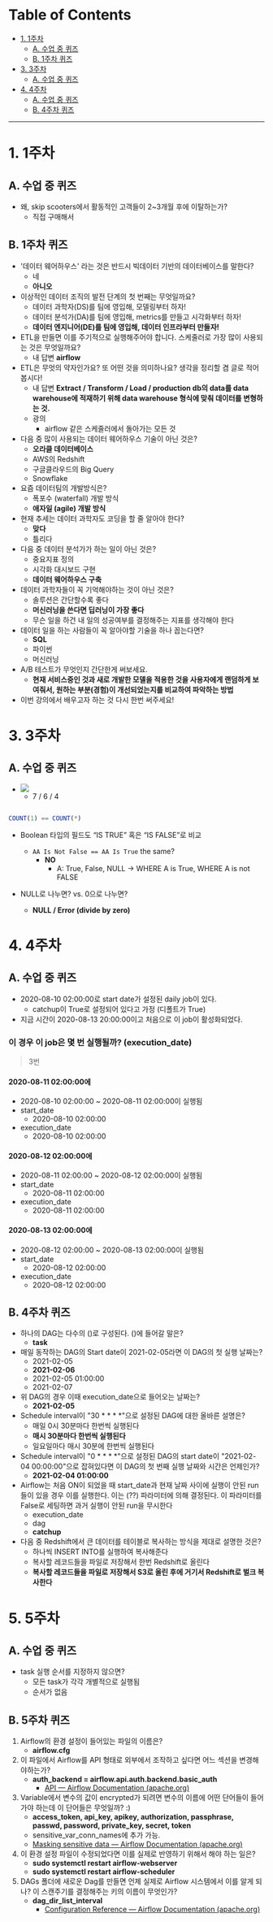 # Table of Contents

- [1. 1주차](#1-1주차)
  - [A. 수업 중 퀴즈](#a-수업-중-퀴즈)
  - [B. 1주차 퀴즈](#b-1주차-퀴즈)
- [3. 3주차](#3-3주차)
  - [A. 수업 중 퀴즈](#a-수업-중-퀴즈-1)
- [4. 4주차](#4-4주차)
  - [A. 수업 중 퀴즈](#a-수업-중-퀴즈-2)
  - [B. 4주차 퀴즈](#b-4주차-퀴즈)

---

# 1. 1주차

## A. 수업 중 퀴즈

- 왜, skip scooters에서 활동적인 고객들이 2~3개월 후에 이탈하는가?
	- 직접 구매해서

## B. 1주차 퀴즈

- '데이터 웨어하우스' 라는 것은 반드시 빅데이터 기반의 데이터베이스를 말한다?
	- 네
	- **아니오**
- 이상적인 데이터 조직의 발전 단계의 첫 번째는 무엇일까요?
	- 데이터 과학자(DS)를 팀에 영입해, 모델링부터 하자!
	- 데이터 분석가(DA)를 팀에 영입해, metrics를 만들고 시각화부터 하자!
	- **데이터 엔지니어(DE)를 팀에 영입해, 데이터 인프라부터 만들자!**
- ETL을 만들면 이를 주기적으로 실행해주어야 합니다. 스케줄러로 가장 많이 사용되는 것은 무엇일까요?
	- 내 답변 **airflow**
- ETL은 무엇의 약자인가요? 또 어떤 것을 의미하나요? 생각을 정리할 겸 글로 적어봅시다!
	- 내 답변 **Extract / Transform / Load / production db의 data를 data warehouse에 적재하기 위해 data warehouse 형식에 맞춰 데이터를 변형하는 것.**
	- 광의
		- airflow 같은 스케줄러에서 돌아가는 모든 것
- 다음 중 많이 사용되는 데이터 웨어하우스 기술이 아닌 것은?
	- **오라클 데이터베이스**
	- AWS의 Redshift
	- 구글클라우드의 Big Query
	- Snowflake
- 요즘 데이터팀의 개발방식은?
	- 폭포수 (waterfall) 개발 방식
	- **애자일 (agile) 개발 방식**
- 현재 추세는 데이터 과학자도 코딩을 할 줄 알아야 한다?
	- **맞다**
	- 틀리다
- 다음 중 데이터 분석가가 하는 일이 아닌 것은?
	- 중요지표 정의
	- 시각화 대시보드 구현
	- **데이터 웨어하우스 구축**
- 데이터 과학자들이 꼭 기억해야하는 것이 아닌 것은?
	- 솔루션은 간단할수록 좋다
	- **머신러닝을 쓴다면 딥러닝이 가장 좋다**
	- 무슨 일을 하건 내 일의 성공여부를 결정해주는 지표를 생각해야 한다
- 데이터 일을 하는 사람들이 꼭 알아야할 기술을 하나 꼽는다면?
	- **SQL**
	- 파이썬
	- 머신러닝
- A/B 테스트가 무엇인지 간단한게 써보세요.
	- **현재 서비스중인 것과 새로 개발한 모델을 적용한 것을 사용자에게 랜덤하게 보여줘서, 원하는 부분(경험)이 개선되었는지를 비교하여 파악하는 방법**
- 이번 강의에서 배우고자 하는 것 다시 한번 써주세요!

# 3. 3주차

## A. 수업 중 퀴즈

- ![](/bin/DE7_image/de7_q_1.png)
	- 7 / 6 / 4

```sql

COUNT(1) == COUNT(*)

```

- Boolean 타입의 필드도 “IS TRUE” 혹은 “IS FALSE”로 비교
	- `AA Is Not False == AA Is True` the same?
		- **NO**
			- A: True, False, NULL -> WHERE A is True, WHERE A is not FALSE 

- NULL로 나누면? vs. 0으로 나누면?
	- **NULL / Error (divide by zero)**

# 4. 4주차

## A. 수업 중 퀴즈

- 2020-08-10 02:00:00로 start date가 설정된 daily job이 있다.
	- catchup이 True로 설정되어 있다고 가정 (디폴트가 True)
- 지금 시간이 2020-08-13 20:00:00이고 처음으로 이 job이 활성화되었다.

### 이 경우 이 job은 몇 번 실행될까? (execution_date)

> 3번

#### 2020-08-11 02:00:00에

- 2020-08-10 02:00:00 ~ 2020-08-11 02:00:00이 실행됨
- start_date
	- 2020-08-10 02:00:00
- execution_date
	- 2020-08-10 02:00:00

#### 2020-08-12 02:00:00에

- 2020-08-11 02:00:00 ~ 2020-08-12 02:00:00이 실행됨
- start_date
	- 2020-08-11 02:00:00
- execution_date
	- 2020-08-11 02:00:00

#### 2020-08-13 02:00:00에

- 2020-08-12 02:00:00 ~ 2020-08-13 02:00:00이 실행됨
- start_date
	- 2020-08-12 02:00:00
- execution_date
	- 2020-08-12 02:00:00

## B. 4주차 퀴즈

- 하나의 DAG는 다수의 ()로 구성된다. ()에 들어갈 말은?
	- **task**
- 매일 동작하는 DAG의 Start date이 2021-02-05라면 이 DAG의 첫 실행 날짜는?
	- 2021-02-05
	- **2021-02-06**
	- 2021-02-05 01:00:00
	- 2021-02-07
- 위 DAG의 경우 이때 execution_date으로 들어오는 날짜는?
	- **2021-02-05**
- Schedule interval이 "30 \* \* \* \*"으로 설정된 DAG에 대한 올바른 설명은?
	- 매일 0시 30분마다 한번씩 실행된다
	- **매시 30분마다 한번씩 실행된다**
	- 일요일마다 매시 30분에 한번씩 실행된다
- Schedule interval이 "0 \* \* \* \*"으로 설정된 DAG의 start date이 "2021-02-04 00:00:00"으로 잡혀있다면 이 DAG의 첫 번째 실행 날짜와 시간은 언제인가?
	- **2021-02-04 01:00:00**
- Airflow는 처음 ON이 되었을 때 start_date과 현재 날짜 사이에 실행이 안된 run들이 있을 경우 이를 실행한다. 이는 (??) 파라미터에 의해 결정된다. 이 파라미터를 False로 세팅하면 과거 실행이 안된 run을 무시한다
	- execution_date
	- dag
	- **catchup**
- 다음 중 Redshift에서 큰 데이터를 테이블로 복사하는 방식을 제대로 설명한 것은?
	- 하나씩 INSERT INTO를 실행하여 복사해준다
	- 복사할 레코드들을 파일로 저장해서 한번 Redshift로 올린다
	- **복사할 레코드들을 파일로 저장해서 S3로 올린 후에 거기서 Redshift로 벌크 복사한다**
	
# 5. 5주차

## A. 수업 중 퀴즈

- task 실행 순서를 지정하지 않으면?
	- 모든 task가 각각 개별적으로 실행됨
	- 순서가 없음

## B. 5주차 퀴즈

1. Airflow의 환경 설정이 들어있는 파일의 이름은?
	- **airflow.cfg**
2. 이 파일에서 Airflow를 API 형태로 외부에서 조작하고 싶다면 어느 섹션을 변경해야하는가?
	- **auth_backend = airflow.api.auth.backend.basic_auth**
		- [API — Airflow Documentation (apache.org)](https://airflow.apache.org/docs/apache-airflow/stable/security/api.html?highlight=cfg)
3. Variable에서 변수의 값이 encrypted가 되려면 변수의 이름에 어떤 단어들이 들어가야 하는데 이 단어들은 무엇일까? :)
	- **access_token, api_key, apikey, authorization, passphrase, passwd, password, private_key, secret, token**
	- sensitive_var_conn_names에 추가 가능.
	- [Masking sensitive data — Airflow Documentation (apache.org)](https://airflow.apache.org/docs/apache-airflow/stable/security/secrets/mask-sensitive-values.html)
4. 이 환경 설정 파일이 수정되었다면 이를 실제로 반영하기 위해서 해야 하는 일은?
	- **sudo systemctl restart airflow-webserver**
	- **sudo systemctl restart airflow-scheduler**
5. DAGs 폴더에 새로운 Dag를 만들면 언제 실제로 Airflow 시스템에서 이를 알게 되나? 이 스캔주기를 결정해주는 키의 이름이 무엇인가?
	- **dag_dir_list_interval**
		- [Configuration Reference — Airflow Documentation (apache.org)](https://airflow.apache.org/docs/apache-airflow/stable/configurations-ref.html#config-scheduler-dag-dir-list-interval)
